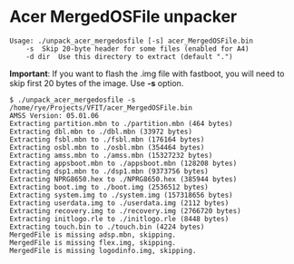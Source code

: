 Acer MergedOSFile unpacker
========================

```
Usage: ./unpack_acer_mergedosfile [-s] acer_MergedOSFile.bin
    -s  Skip 20-byte header for some files (enabled for A4)
    -d dir  Use this directory to extract (default ".")
```

**Important**: If you want to flash the .img file with fastboot, you will
need to skip first 20 bytes of the image. Use **-s** option.

```
$ ./unpack_acer_mergedosfile -s /home/rye/Projects/VFIT/acer_MergedOSFile.bin
AMSS Version: 05.01.06
Extracting partition.mbn to ./partition.mbn (464 bytes)
Extracting dbl.mbn to ./dbl.mbn (33972 bytes)
Extracting fsbl.mbn to ./fsbl.mbn (176164 bytes)
Extracting osbl.mbn to ./osbl.mbn (354464 bytes)
Extracting amss.mbn to ./amss.mbn (15327232 bytes)
Extracting appsboot.mbn to ./appsboot.mbn (128208 bytes)
Extracting dsp1.mbn to ./dsp1.mbn (9373756 bytes)
Extracting NPRG8650.hex to ./NPRG8650.hex (385944 bytes)
Extracting boot.img to ./boot.img (2536512 bytes)
Extracting system.img to ./system.img (157318656 bytes)
Extracting userdata.img to ./userdata.img (2112 bytes)
Extracting recovery.img to ./recovery.img (2766720 bytes)
Extracting initlogo.rle to ./initlogo.rle (8448 bytes)
Extracting touch.bin to ./touch.bin (4224 bytes)
MergedFile is missing adsp.mbn, skipping.
MergedFile is missing flex.img, skipping.
MergedFile is missing logodinfo.img, skipping.
```
